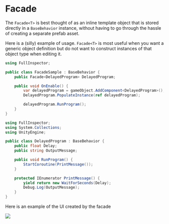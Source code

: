 # Facade

The `Facade<T>` is best thought of as an inline template object that is stored directly in a `BaseBehavior` instance, without having to go through the hassle of creating a separate prefab asset.

Here is a (silly) example of usage. `Facade<T>` is most useful when you want a generic object definition but do not want to construct instances of that object type when editing it.

```c#
using FullInspector;

public class FacadeSample : BaseBehavior {
    public Facade<DelayedProgram> DelayedProgram;

    public void OnEnable() {
        var delayedProgram = gameObject.AddComponent<DelayedProgram>();
        DelayedProgram.PopulateInstance(ref delayedProgram);

        delayedProgram.RunProgram();
    }
}
```

```c#
using FullInspector;
using System.Collections;
using UnityEngine;

public class DelayedProgram : BaseBehavior {
    public float Delay;
    public string OutputMessage;

    public void RunProgram() {
        StartCoroutine(PrintMessage());
    }

    protected IEnumerator PrintMessage() {
        yield return new WaitForSeconds(Delay);
        Debug.Log(OutputMessage);
    }
}
```

Here is an example of the UI created by the facade

![](docs/images/facade_ux.png)
